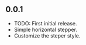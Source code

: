 ## 0.0.1

* TODO: First initial release.
* Simple horizontal stepper.
* Customize the steper style.
